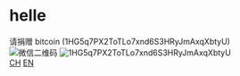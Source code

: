 # helle
请捐赠   bitcoin  (1HG5q7PX2ToTLo7xnd6S3HRyJmAxqXbtyU)<br>
![微信二维码](https://github.com/Gosummerlong/hello-world/blob/master/Pic/1.jpg)
![1HG5q7PX2ToTLo7xnd6S3HRyJmAxqXbtyU](https://github.com/Gosummerlong/hello-world/blob/master/Pic/2.jpg)<br>
[CH](https://github.com/Gosummerlong/hello-world/wiki/chinese)
[EN](https://github.com/Gosummerlong/hello-world/wiki/English)<br>
